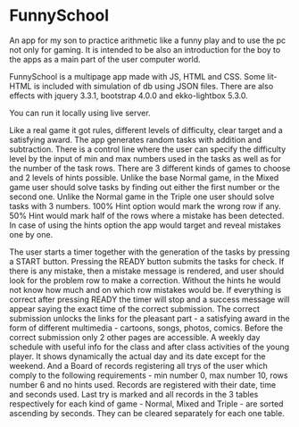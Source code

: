 # FunnySchool
An app for my son to practice arithmetic like a funny play and to use the pc not only for gaming. It is intended to be also an introduction for the boy to the apps as a main part of the user computer world.

FunnySchool is a multipage app made with JS, HTML and CSS. Some lit-HTML is included with simulation of db using JSON files. There are also effects with jquery 3.3.1, bootstrap 4.0.0 and ekko-lightbox 5.3.0.

You can run it locally using live server.

Like a real game it got rules, different levels of difficulty, clear target and a satisfying award.
The app generates random tasks with addition and subtraction.
There is a control line where the user can specify the difficulty level by the input of min and max numbers used in the tasks as well as for the number of the task rows. There are 3 different kinds of games to choose and 2 levels of hints possible. Unlike the base Normal game, in the Mixed game user should solve tasks by finding out either the first number or the second one. Unlike the Normal game in the Triple one user should solve tasks with 3 numbers. 100% Hint option would mark the wrong row if any. 50% Hint would mark half of the rows where a mistake has been detected. In case of using the hints option the app would target and reveal mistakes one by one.

The user starts a timer together with the generation of the tasks by pressing a START button.
Pressing the READY button submits the tasks for check. If there is any mistake, then a mistake message is rendered, and user should look for the problem row to make a correction. Without the hints he would not know how much and on which row mistakes would be.
If everything is correct after pressing READY the timer will stop and a success message will appear saying the exact time of the correct submission.
The correct submission unlocks the links for the pleasant part - a satisfying award in the form of different multimedia - cartoons, songs, photos, comics.
Before the correct submission only 2 other pages are accessible. A weekly day schedule with useful info for the class and after class activities of the young player. It shows dynamically the actual day and its date except for the weekend. And a Board of records registering all trys of the user which comply to the following requirements - min number 0, max number 10, rows number 6 and no hints used. Records are registered with their date, time and seconds used. Last try is marked and all records in the 3 tables respectively for each kind of game - Normal, Mixed and Triple - are sorted ascending by seconds. They can be cleared separately for each one table.